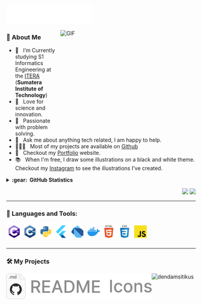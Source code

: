 <img src="images/svg/header.svg"></img>

<img align="right" alt="GIF" src="https://raw.githubusercontent.com/riecho14/riecho14/main/tenor.gif" height="260px" width="360px"/>

### 🧐 About Me
- 🔭 &nbsp; I’m Currently studying S1 Informatics Engineering at the [ITERA](https://www.itera.ac.id/) (**Sumatera Institute of Technology**)
- 💓 &nbsp; Love for science and innovation.
- 🌱 &nbsp; Passionate with problem solving.
- 💬 &nbsp; Ask me about anything tech related, I am happy to help.
- 👨🏻‍💻 &nbsp; Most of my projects are available on [Github](https://github.com/riecho14?tab=repositories)
- 📝 &nbsp; Checkout my [Portfolio](https://riecho14.github.io/Iecho-Portfolio/#) website.
- 📚 &nbsp; When I'm free, I draw some illustrations on a black and white theme. Checkout my [Instagram](https://www.instagram.com/iechoartwork/) to see the illustrations I've created.

<details>
  <summary><b>:gear: &nbsp;GitHub Statistics</b></summary>
  <br>
  <p align="center">
      <img height="140px" src="https://github-readme-streak-stats.herokuapp.com/?user=riecho14&hide_border=true&theme=tokyonight" />
  </p>
  <p align="center">
      <img height="120px" src="https://github-readme-stats.vercel.app/api?username=riecho14&hide_title=true&hide_border=true&show_icons=true&include_all_commits=true&count_private=true&line_height=21&theme=tokyonight" /> <img height="120px" src="https://github-readme-stats.vercel.app/api/top-langs/?username=riecho14&hide=html&hide_title=true&hide_border=true&layout=compact&langs_count=8&theme=tokyonight" />
  </p>
</details>

<p align="right">
<img src="https://komarev.com/ghpvc/?username=riecho14&style=plastic&label=Views"><img>
<img src="https://badges.pufler.dev/visits/riecho14/riecho14?color=black&logo=github" />
</p>

<hr>

### 🧠 Languages and Tools:
<p align="center">
  <a href="https://www.cprogramming.com/" target="_blank"> <img align="left" src="https://raw.githubusercontent.com/riecho14/README_icons/main/language_and_tools/square/c%23/c%23.svg" alt="C#" height="42px"/> </a>
  <a href="https://www.cplusplus.com/" target="_blank"> <img align="left" src="https://raw.githubusercontent.com/riecho14/README_icons/main/language_and_tools/square/c%2B%2B/c%2B%2B.svg" alt="C++" height="42px"/> </a>
  <a href="https://www.python.org/" target="_blank"> <img align="left" src="https://raw.githubusercontent.com/riecho14/README_icons/main/language_and_tools/square/python/python.svg" alt="Python" height="42px"/> </a>
  <a href="https://flutter.dev/" target="_blank"> <img align="left" src="https://raw.githubusercontent.com/riecho14/README_icons/main/language_and_tools/square/flutter/flutter.svg" alt="Flutter" height="42px"/> </a>
  <a href="https://dart.dev/" target="_blank"> <img align="left" src="https://raw.githubusercontent.com/riecho14/README_icons/main/language_and_tools/square/dart/dart.svg" alt="Dart" height="42px"/> </a>
  <a href="https://www.docker.com/" target="_blank"> <img align="left" src="https://raw.githubusercontent.com/riecho14/README_icons/main/language_and_tools/square/docker/docker.svg" alt="Docker" height="42px"/> </a>
  <a href="https://html.com/" target="_blank"> <img align="left" src="https://raw.githubusercontent.com/riecho14/README_icons/main/language_and_tools/square/html/html.svg" alt="HTML" height="42px"/> </a>
  <a href="https://developer.mozilla.org/en-US/docs/Web/CSS?retiredLocale=id" target="_blank"> <img align="left" src="https://raw.githubusercontent.com/riecho14/README_icons/main/language_and_tools/square/css/css.svg" alt="CSS" height="42px"/> </a>
  <a href="https://www.javascript.com/" target="_blank"> <img align="left" src="https://raw.githubusercontent.com/riecho14/README_icons/main/language_and_tools/square/javascript/javascript.svg" alt="Javascript" height="42px"/> </a>
  </p>

<br>
<br>
<br>
<hr>

### 🛠️ My Projects
<p align="center">
  <a href="https://github.com/riecho14/README_icons" target="_blank"> <img alt="readmeicons" src="https://raw.githubusercontent.com/riecho14/README_icons/main/logo.svg" height="68" align="left"> </a>
  <a href="https://github.com/riecho14/Dendam-Si-Tikus" target="_blank"> <img alt="dendamsitikus" src="https://raw.githubusercontent.com/riecho14/Dendam-Si-Tikus/main/logo.svg" height="68" align="left"> </a>
  </p>
